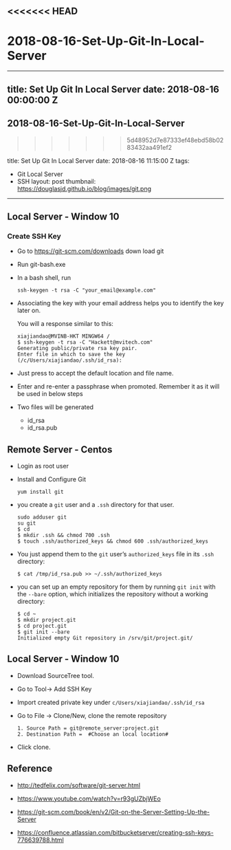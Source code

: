 <<<<<<< HEAD
------

2018-08-16-Set-Up-Git-In-Local-Server
=======
---
title: Set Up Git In Local Server
date: 2018-08-16 00:00:00 Z
---

## 2018-08-16-Set-Up-Git-In-Local-Server
>>>>>>> 5d48952d7e87333ef48ebd58b0283432aa491ef2

title:  Set Up Git In Local Server
date: 2018-08-16 11:15:00 Z
tags:

- Git Local Server
- SSH
  layout: post
  thumbnail: https://douglasjd.github.io/blog/images/git.png

------

## Local Server - Window 10

### Create SSH Key

- Go to https://git-scm.com/downloads down load git 

- Run git-bash.exe

- In a bash shell, run

  ```shell
  ssh-keygen -t rsa -C "your_email@example.com"
  ```

- Associating the key with your email address helps you to identify the key later on. 

  You will a response similar to this:

  ```shell
  xiajiandao@MVINB-HKT MINGW64 /
  $ ssh-keygen -t rsa -C "Hackett@mvitech.com"
  Generating public/private rsa key pair.
  Enter file in which to save the key (/c/Users/xiajiandao/.ssh/id_rsa):
  ```

- Just press <Enter> to accept the default location and file name. 

- Enter and re-enter a passphrase when promoted.  Remember it as it will be used in below steps

- Two files will be generated

  - id_rsa          <RSA Private Key>
  - id_rsa.pub   <RSA Public Key>

## Remote Server - Centos 

- Login as root user

- Install and Configure Git

  ```
  yum install git
  ```

- you create a `git` user and a `.ssh` directory for that user.

  ```shell
  sudo adduser git
  su git
  $ cd
  $ mkdir .ssh && chmod 700 .ssh
  $ touch .ssh/authorized_keys && chmod 600 .ssh/authorized_keys
  ```

- You just append them to the `git` user’s `authorized_keys` file in its `.ssh` directory: 

  ```shel
  $ cat /tmp/id_rsa.pub >> ~/.ssh/authorized_keys
  ```

- you can set up an empty repository for them by running `git init` with the `--bare` option, which initializes the repository without a working directory:

  ```console
  $ cd ~
  $ mkdir project.git
  $ cd project.git
  $ git init --bare
  Initialized empty Git repository in /srv/git/project.git/
  ```



## Local Server - Window 10

- Download SourceTree tool. [](https://www.sourcetreeapp.com/)

- Go to Tool-> Add SSH Key 

- Import created private key under `c/Users/xiajiandao/.ssh/id_rsa`

- Go to File -> Clone/New, clone the remote repository

  ```form
  1. Source Path = git@remote_server:project.git
  2. Destination Path =  #Choose an local location#
  ```

- Click clone.



## Reference

- http://tedfelix.com/software/git-server.html
- https://www.youtube.com/watch?v=r93gUZbjWEo
- https://git-scm.com/book/en/v2/Git-on-the-Server-Setting-Up-the-Server

- https://confluence.atlassian.com/bitbucketserver/creating-ssh-keys-776639788.html